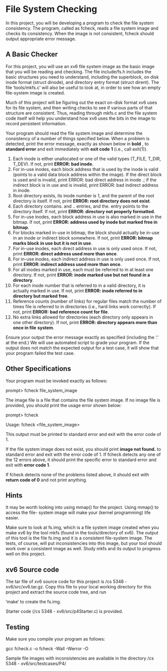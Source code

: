 # File System Checking

In this project, you will be developing a program to check the file system consistency.
The program, called as fcheck, reads a file system image and checks its consistency.
When the image is not consistent, fcheck should output appropriate error message.

## A Basic Checker

For this project, you will use an xv6 file system image as the basic image that you will be reading and checking. The file include/fs.h includes the basic structures you need to understand, including the superblock, on disk inode format (struct dinode), and directory entry format (struct dirent). The file ‘tools/mkfs.c’ will also be useful to look at, in order to see how an empty file-system image is created.

Much of this project will be figuring out the exact on-disk format xv6 uses for its file
system, and then writing checks to see if various parts of that structure are consistent.
Thus, reading through mkfs.c and the file system code itself will help you understand how xv6 uses the bits in the image to record persistent information.

Your program should read the file system image and determine the consistency of a
number of things specified below. When a problem is detected, print the error message,
exactly as shown below in **bold** , to **standard error** and exit immediately with **exit code** **1** (i.e., call exit(1)).

1. Each inode is either unallocated or one of the valid types (T_FILE, T_DIR, T_DEV).
    If not, print **ERROR: bad inode**.
2. For in-use inodes, each block address that is used by the inode is valid (points to
    a valid data block address within the image). If the direct block is used and is
invalid, print ERROR: bad direct address in inode .; if the indirect block is in
use and is invalid, print ERROR: bad indirect address in inode.
3. Root directory exists, its inode number is 1, and the parent of the root directory is
    itself. If not, print **ERROR: root directory does not exist**.
4. Each directory contains. and .. entries, and the. entry points to the directory
    itself. If not, print **ERROR: directory not properly formatted**.
5. For in-use inodes, each block address in use is also marked in use in the bitmap.
    If not, print **ERROR: address used by inode but marked free in bitmap**.
6. For blocks marked in-use in bitmap, the block should actually be in-use in an
    inode or indirect block somewhere. If not, print **ERROR: bitmap marks block**
    **in use but it is not in use**.
7. For in-use inodes, each direct address in use is only used once. If not,
    print **ERROR: direct address used more than once**.
8. For in-use inodes, each indirect address in use is only used once. If not,
    print **ERROR: indirect address used more than once**.
9. For all inodes marked in use, each must be referred to in at least one directory. If
    not, print **ERROR: inode marked use but not found in a directory**.
10.  For each inode number that is referred to in a valid directory, it is actually marked
    in use. If not, print **ERROR: inode referred to in directory but marked**
    **free**.
11.  Reference counts (number of links) for regular files match the number of times
    file is referred to in directories (i.e., hard links work correctly). If not, print **ERROR:**
    **bad reference count for file**.
12. No extra links allowed for directories (each directory only appears in one other
    directory). If not, print **ERROR: directory appears more than once in file**
    **system**.

Ensure your output the error message exactly as specified (including the ‘.’ at the end.)
We will use automated script to grade your program. If the output does not match the expected output for a test case, it will show that your program failed the test case.

## Other Specifications

Your program must be invoked exactly as follows:

prompt> fcheck file_system_image

The image file is a file that contains the file system image. If no image file is provided,
you should print the usage error shown below:

prompt> fcheck


Usage: fcheck <file_system_image>

This output must be printed to standard error and exit with the error code of 1.

If the file system image does not exist, you should print **image not found.** to standard
error and exit with the error code of 1.
If fcheck detects any one of the 12 errors above, it should print the specific error to
standard error and exit with **error code 1**.

If fcheck detects none of the problems listed above, it should exit with **return code of 0**
and not print anything.

## Hints

It may be worth looking into using mmap() for the project. Using mmap() to access the file-
system image will make your (kernel programming) life easier.

Make sure to look at fs.img, which is a file system image created when you make xv6 by
the tool mkfs (found in the tools/directory of xv6). The output of this tool is the
file fs.img and it is a consistent file-system image. The tests, of course, will put
inconsistencies into this image, but your tool should work over a consistent image as
well. Study mkfs and its output to progress well on this project.

## xv6 Source code

The tar file of xv6 source code for this project is /cs 5348 - xv6/src/xv6.tar.gz. Copy this file
to your local working directory for this project and extract the source code tree, and run

‘make’ to create the fs.img.

Starter code (/cs 5348 - xv6/src/p4Starter.c) is provided.

## Testing

Make sure you compile your program as follows:

gcc fcheck.c -o fcheck -Wall -Werror -O

Sample file images with inconsistencies are available in the directory
/cs 5348 - xv6/src/testcases/P4/



